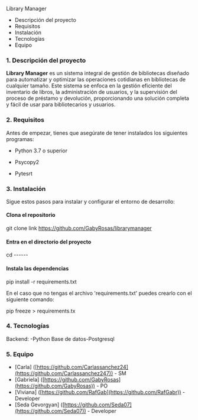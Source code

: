 
 Library Manager



- Descripción del proyecto
- Requisitos 
- Instalación
- Tecnologías
- Equipo


### 1. Descripción del proyecto

**Library Manager** es un sistema integral de gestión de bibliotecas diseñado para automatizar y optimizar las operaciones cotidianas en bibliotecas de cualquier tamaño. Este sistema se enfoca en la gestión eficiente del inventario de libros, la administración de usuarios, y la supervisión del proceso de préstamo y devolución, proporcionando una solución completa y fácil de usar para bibliotecarios y usuarios.

### 2. Requisitos 
Antes de empezar, tienes que asegúrate de tener instalados los siguientes programas:

- Python 3.7 o superior
    
- Psycopy2
    
- Pytesrt

### 3. Instalación

Sigue estos pasos para instalar y configurar el entorno de desarrollo:

#### Clona el repositorio

git clone link https://github.com/GabyRosas/librarymanager

#### Entra en el directorio del proyecto

cd ------

#### Instala las dependencias

pip install -r requirements.txt

En el caso que no tengas el archivo 'requirements.txt' puedes crearlo con el siguiente comando:

pip freeze > requirements.tx

### 4. Tecnologías

Backend: -Python
Base de datos-Postgresql

### 5.  Equipo

- [Carla] ([https://github.com/Carlassanchez24](https://github.com/Carlassanchez247)) - SM
- [Gabriela] ([https://github.com/GabyRosas](https://github.com/GabyRosas)) - PO
- [Viviana] ([https://github.com/RafGab](https://github.com/RafGabr)) -Developer
- [Seda Gevorgyan] ([https://github.com/Seda07](https://github.com/Seda07)) - Developer
